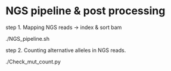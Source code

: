 # NGS pipeline & post processing

step 1. Mapping NGS reads -> index & sort bam

./NGS_pipeline.sh


step 2. Counting alternative alleles in NGS reads.

./Check_mut_count.py
